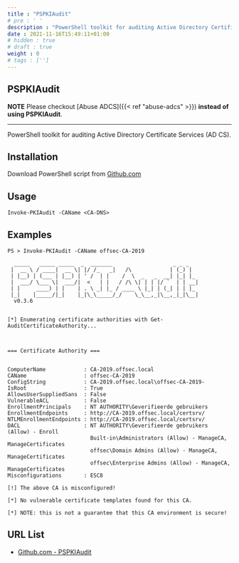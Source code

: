 ```yaml
---
title : "PSPKIAudit"
# pre : ' '
description : "PowerShell toolkit for auditing Active Directory Certificate Services (AD CS)."
date : 2021-11-16T15:49:11+01:00
# hidden : true
# draft : true
weight : 0
# tags : ['']
---
```


## PSPKIAudit

**NOTE** Please checkout [Abuse ADCS]({{< ref "abuse-adcs" >}}) **instead of using PSPKIAudit**.

---

PowerShell toolkit for auditing Active Directory Certificate Services (AD CS).

## Installation

Download PowerShell script from [Github.com](https://github.com/GhostPack/PSPKIAudit/blob/main/Code/Invoke-PKIAudit.ps1)

## Usage

```plain
Invoke-PKIAudit -CAName <CA-DNS>
```

## Examples

```plain
PS > Invoke-PKIAudit -CAName offsec-CA-2019

  _____   _____ _____  _  _______                   _ _ _
 |  __ \ / ____|  __ \| |/ /_   _|   /\            | (_) |
 | |__) | (___ | |__) | ' /  | |    /  \  _   _  __| |_| |_
 |  ___/ \___ \|  ___/|  <   | |   / /\ \| | | |/ `  | | __|
 | |     ____) | |    | . \ _| |_ / ____ \ |_| | (_| | | |_
 |_|    |_____/|_|    |_|\_\_____/_/    \_\__,_|\__,_|_|\__|
  v0.3.6


[*] Enumerating certificate authorities with Get-AuditCertificateAuthority...



=== Certificate Authority ===


ComputerName            : CA-2019.offsec.local
CAName                  : offsec-CA-2019
ConfigString            : CA-2019.offsec.local\offsec-CA-2019-
IsRoot                  : True
AllowsUserSuppliedSans  : False
VulnerableACL           : False
EnrollmentPrincipals    : NT AUTHORITY\Geverifieerde gebruikers
EnrollmentEndpoints     : http://CA-2019.offsec.local/certsrv/
NTLMEnrollmentEndpoints : http://CA-2019.offsec.local/certsrv/
DACL                    : NT AUTHORITY\Geverifieerde gebruikers (Allow) - Enroll
                          Built-in\Administrators (Allow) - ManageCA, ManageCertificates
                          offsec\Domain Admins (Allow) - ManageCA, ManageCertificates
                          offsec\Enterprise Admins (Allow) - ManageCA, ManageCertificates
Misconfigurations       : ESC8

[!] The above CA is misconfigured!

[*] No vulnerable certificate templates found for this CA.

[*] NOTE: this is not a guarantee that this CA environment is secure!
```

## URL List

- [Github.com - PSPKIAudit](https://github.com/GhostPack/PSPKIAudit)
